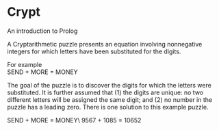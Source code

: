 # Crypt
An introduction to Prolog

A Cryptarithmetic puzzle presents an equation involving nonnegative integers for which letters have been substituted for the digits.

For example\
SEND + MORE = MONEY

The goal of the puzzle is to discover the digits for which the letters were substituted. It is further assumed that (1) the digits are unique: no two different letters will be assigned the same digit; and (2) no number in the puzzle has a leading zero. There is one solution to this example puzzle.

SEND + MORE = MONEY\ 
9567 + 1085 = 10652
